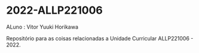 # 2022-ALLP221006

ALuno : Vitor Yuuki Horikawa

Repositório para as coisas relacionadas a Unidade Curricular ALLP221006 - 2022.
